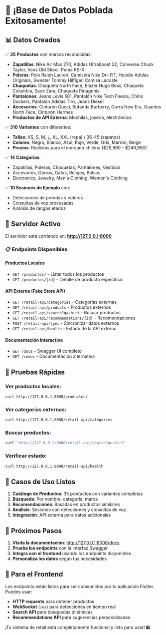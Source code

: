 # 🎉 ¡Base de Datos Poblada Exitosamente!

## 📊 **Datos Creados**

✅ **35 Productos** con marcas reconocidas:
- **Zapatillas**: Nike Air Max 270, Adidas Ultraboost 22, Converse Chuck Taylor, Vans Old Skool, Puma RS-X
- **Poleras**: Polo Ralph Lauren, Camiseta Nike Dri-FIT, Hoodie Adidas Originals, Sweater Tommy Hilfiger, Camisa Lacoste
- **Chaquetas**: Chaqueta North Face, Blazer Hugo Boss, Chaqueta Columbia, Saco Zara, Chaqueta Patagonia
- **Pantalones**: Jeans Levis 501, Pantalón Nike Tech Fleece, Chino Dockers, Pantalón Adidas Tiro, Jeans Diesel
- **Accesorios**: Cinturón Gucci, Bufanda Burberry, Gorra New Era, Guantes North Face, Cinturón Hermès
- **Productos de API Externa**: Mochilas, joyería, electrónicos

✅ **310 Variantes** con diferentes:
- **Tallas**: XS, S, M, L, XL, XXL (ropa) / 36-45 (zapatos)
- **Colores**: Negro, Blanco, Azul, Rojo, Verde, Gris, Marrón, Beige
- **Precios**: Realistas para el mercado chileno ($29,990 - $249,990)

✅ **14 Categorías**:
- Zapatillas, Poleras, Chaquetas, Pantalones, Vestidos
- Accesorios, Gorros, Gafas, Relojes, Bolsos
- Electronics, Jewelry, Men's Clothing, Women's Clothing

✅ **10 Sesiones de Ejemplo** con:
- Detecciones de prendas y colores
- Consultas de voz procesadas
- Análisis de rangos etarios

## 🚀 **Servidor Activo**

El servidor está corriendo en: **http://127.0.0.1:8000**

### 📋 **Endpoints Disponibles**

#### **Productos Locales**
- `GET /productos/` - Listar todos los productos
- `GET /productos/{id}` - Detalle de producto específico

#### **API Externa (Fake Store API)**
- `GET /retail-api/categories` - Categorías externas
- `GET /retail-api/products` - Productos externos
- `GET /retail-api/search?q=shirt` - Buscar productos
- `GET /retail-api/recommendations/{id}` - Recomendaciones
- `POST /retail-api/sync` - Sincronizar datos externos
- `GET /retail-api/health` - Estado de la API externa

#### **Documentación Interactiva**
- `GET /docs` - Swagger UI completo
- `GET /redoc` - Documentación alternativa

## 🧪 **Pruebas Rápidas**

### Ver productos locales:
```bash
curl http://127.0.0.1:8000/productos/
```

### Ver categorías externas:
```bash
curl http://127.0.0.1:8000/retail-api/categories
```

### Buscar productos:
```bash
curl "http://127.0.0.1:8000/retail-api/search?q=shirt"
```

### Verificar estado:
```bash
curl http://127.0.0.1:8000/retail-api/health
```

## 🎯 **Casos de Uso Listos**

1. **Catálogo de Productos**: 35 productos con variantes completas
2. **Búsqueda**: Por nombre, categoría, marca
3. **Recomendaciones**: Basadas en productos similares
4. **Análisis**: Sesiones con detecciones y consultas de voz
5. **Integración**: API externa para datos adicionales

## 🔧 **Próximos Pasos**

1. **Visita la documentación**: http://127.0.0.1:8000/docs
2. **Prueba los endpoints** con la interfaz Swagger
3. **Integra con el frontend** usando los endpoints disponibles
4. **Personaliza los datos** según tus necesidades

## 📱 **Para el Frontend**

Los endpoints están listos para ser consumidos por tu aplicación Flutter. Puedes usar:

- **HTTP requests** para obtener productos
- **WebSocket** (`/ws`) para detecciones en tiempo real
- **Search API** para búsquedas dinámicas
- **Recommendations API** para sugerencias personalizadas

¡Tu sistema de retail está completamente funcional y listo para usar! 🛍️
